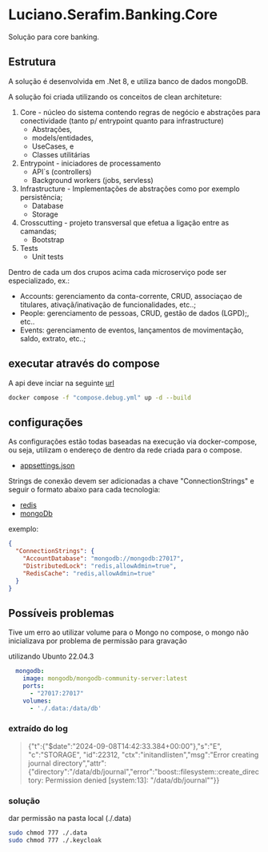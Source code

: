 # Luciano.Serafim.Banking.Core

Solução para core banking.

## Estrutura

A solução é desenvolvida em .Net 8, e utiliza banco de dados mongoDB.

A solução foi criada utilizando os conceitos de clean architeture:

1. Core - núcleo do sistema contendo regras de negócio e abstrações para conectividade (tanto p/ entrypoint quanto para infrastructure)
   - Abstrações, 
   - models/entidades,
   - UseCases, e
   - Classes utilitárias
2. Entrypoint - iniciadores de processamento
   - API`s (controllers)
   - Background workers (jobs, servless)
3. Infrastructure - Implementações de abstrações como por exemplo persistência;
   - Database
   - Storage
4. Crosscutting - projeto transversal que efetua a ligação entre as camandas;
   - Bootstrap
5. Tests
   - Unit tests

Dentro de cada um dos crupos acima cada microserviço pode ser especializado, ex.:
- Accounts: gerenciamento da conta-corrente, CRUD, associaçao de titulares, ativaçã/inativação de funcionalidades, etc..;
- People: gerenciamento de pessoas, CRUD, gestão de dados (LGPD);, etc..
- Events: gerenciamento de eventos, lançamentos de movimentação, saldo, extrato, etc..;

## executar através do compose

A api deve inciar na seguinte [url](http://localhost:8080/swagger)

```bash
docker compose -f "compose.debug.yml" up -d --build
```

## configurações

As configurações estão todas baseadas na execução via docker-compose, ou seja, utilizam o endereço de dentro da rede criada para o compose.

- [appsettings.json](Luciano.Serafim.Banking.Core.Api/appsettings.json)

Strings de conexão devem ser adicionadas a chave "ConnectionStrings" e seguir o formato abaixo para cada tecnologia: 

- [redis](https://stackexchange.github.io/StackExchange.Redis/Configuration.html)
- [mongoDb](https://www.mongodb.com/docs/drivers/csharp/upcoming/fundamentals/connection/connect/)

exemplo:

```json
{
  "ConnectionStrings": {
    "AccountDatabase": "mongodb://mongodb:27017",
    "DistributedLock": "redis,allowAdmin=true",
    "RedisCache": "redis,allowAdmin=true"
  }
}
```

## Possíveis problemas

Tive um erro ao utilizar volume para o Mongo no compose, o mongo não inicializava por problema de permissão para gravação

utilizando Ubunto 22.04.3

```yaml
  mongodb:
    image: mongodb/mongodb-community-server:latest
    ports:
      - "27017:27017"
    volumes:
      - './.data:/data/db'
```

### extraído do log

> {"t":{"$date":"2024-09-08T14:42:33.384+00:00"},"s":"E",  "c":"STORAGE",  "id":22312,   "ctx":"initandlisten","msg":"Error creating journal directory","attr":{"directory":"/data/db/journal","error":"boost::filesystem::create_directory: Permission denied [system:13]: \"/data/db/journal\""}}

### solução

dar permissão na pasta local (./.data)

```bash
sudo chmod 777 ./.data
sudo chmod 777 ./.keycloak
```
